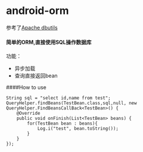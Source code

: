 android-orm
===========
参考了[Apache dbutils](http://commons.apache.org/proper/commons-dbutils/)

#### 简单的ORM,直接使用SQL操作数据库
功能：

- 异步加载
- 查询直接返回bean

####How to use

	String sql = "select id,name from test";
	QueryHelper.findBeans(TestBean.class,sql,null, new QueryHelper.FindBeansCallBack<TestBean>() {
		@Override
		public void onFinish(List<TestBean> beans) {
			for(TestBean bean : beans){
				Log.i("test", bean.toString());
			}
		}
	});